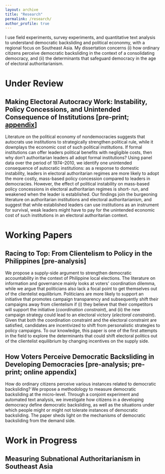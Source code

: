 ```yaml
---
layout: archive
title: "Research"
permalink: /research/
author_profile: true
---
```


I use field experiments, survey experiments, and quantitative text analysis to understand democratic backsliding and political econonmy, with a regional focus on Southeast Asia. My dissertation concerns (i) how ordinary citizens perceive democratic backsliding in the context of a consolidating democracy, and (ii) the determinants that safeguard democracy in the age of electoral authoritarianism.

# Under Review

## Making Electoral Autocracy Work: Instability, Policy Concessions, and Unintended Consequence of Institutions [pre-print; [appendix](https://shanexuan.com/files/paper/ea-append.pdf)]  
Literature on the political economy of nondemocracies suggests that autocrats use institutions to strategically strengthen political rule, while it downplays the economic cost of such political institutions. If formal institutions can offer leaders political benefits with negligible costs, then why don’t authoritarian leaders all adopt formal institutions? Using panel data over the period of 1974–2010, we identify one unintended consequence of autocratic institutions: as a response to domestic instability, leaders in electoral authoritarian regimes are more likely to adopt the more costly, mass-based policy concession compared to leaders in democracies. However, the effect of political instability on mass-based policy concessions in electoral authoritarian regimes is short- run, and weakened when the leader is established. Our findings join the burgeoning literature on authoritarian institutions and electoral authoritarianism, and suggest that while established leaders can use institutions as an instrument for survival, weak leaders might have to pay for the unintended economic cost of such institutions in an electoral authoritarian context.  

# Working Papers


## Racing to Top: From Clientelism to Policy in the Philippines [pre-analysis]

We propose a supply-side argument to strengthen democratic accountability in the context of Philippine local elections. The literature on information and governance mainly looks at voters' coordination dilemma, while we argue that politicians also lack a focal point to get themselves out of the clientelist equilibrium. Politicians are more likely to support an initiative that promotes campaign transparency and subsequently shift their campaigns away from clientelism if (i) they believe that their competitors will support the initiative (*coordination constraint*), and (ii) the new campaign strategy could lead to an electoral victory (*electoral constraint*). Given that both the coordination constraint and the electoral constraint are satisfied, candidates are incentivized to shift from personalistic strategies to policy campaigns. To our knowledge, this paper is one of the first attempts in the field to explore the determinants that could shift electoral politics out of the clientelist equilibrium by changing incentives on the supply side. 

## How Voters Perceive Democratic Backsliding in Developing Democracies [pre-analysis; pre-print; online appendix]

How do ordinary citizens perceive various instances related to democratic backsliding? We propose a methodology to measure democratic backsliding at the micro-level. Through a conjoint experiment and automated text analysis, we investigate how citizens in a developing democracy define democratic backsliding, as well as the situations under which people might or might not tolerate instances of democratic backsliding. The paper sheds light on the mechanisms of democratic backsliding from the demand side. 

# Work in Progress

## Measuring Subnational Authoritarianism in Southeast Asia


